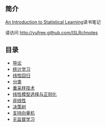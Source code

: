 ## 简介

[An Introduction to Statistical Learning](http://www-bcf.usc.edu/~gareth/ISL/)读书笔记

请访问 http://yufree.github.com/ISLRchnotes

## 目录

- [导论](yufree.github.com/ISLRchnotes/ch1.html)
- [统计学习](yufree.github.com/ISLRchnotes/ch2.html)
- [线性回归](yufree.github.com/ISLRchnotes/ch3.html)
- [分类](yufree.github.com/ISLRchnotes/ch4.html)
- [重采样技术](yufree.github.com/ISLRchnotes/ch5.html)
- [线性模型选择与正则化](yufree.github.com/ISLRchnotes/ch6.html)
- [非线性](yufree.github.com/ISLRchnotes/ch7.html)
- [决策树](yufree.github.com/ISLRchnotes/ch8.html)
- [支持向量机](yufree.github.com/ISLRchnotes/ch9.html)
- [无监督学习](yufree.github.com/ISLRchnotes/ch10.html)
